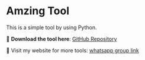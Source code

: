 # Amzing Tool  
This is a simple tool by using Python.  

🚀 **Download the tool here**: [GitHub Repository](https://github.com/Abchgk/image-tools)  

🔗 Visit my website for more tools: [whatsapp group link](https://whatsgroupjoins.com)
